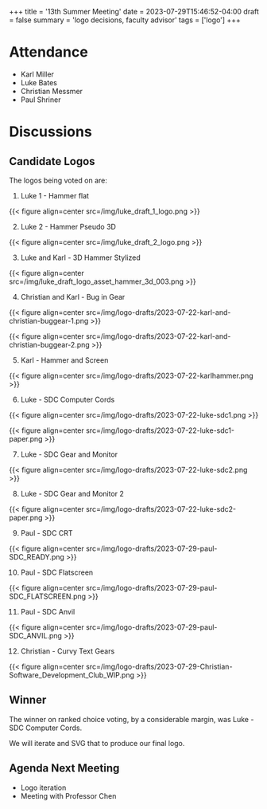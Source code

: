+++
title = '13th Summer Meeting'
date = 2023-07-29T15:46:52-04:00
draft = false
summary = 'logo decisions, faculty advisor'
tags = ['logo']
+++

# Attendance

- Karl Miller
- Luke Bates
- Christian Messmer
- Paul Shriner

# Discussions

## Candidate Logos

The logos being voted on are:

1. Luke 1 - Hammer flat

{{< figure align=center src=/img/luke_draft_1_logo.png >}}

2. Luke 2 - Hammer Pseudo 3D

{{< figure align=center src=/img/luke_draft_2_logo.png >}}

3. Luke and Karl - 3D Hammer Stylized

{{< figure align=center src=/img/luke_draft_logo_asset_hammer_3d_003.png >}}

4. Christian and Karl - Bug in Gear

{{< figure align=center src=/img/logo-drafts/2023-07-22-karl-and-christian-buggear-1.png >}}

{{< figure align=center src=/img/logo-drafts/2023-07-22-karl-and-christian-buggear-2.png >}}

5. Karl - Hammer and Screen

{{< figure align=center src=/img/logo-drafts/2023-07-22-karlhammer.png >}}

6. Luke - SDC Computer Cords

{{< figure align=center src=/img/logo-drafts/2023-07-22-luke-sdc1.png >}}

{{< figure align=center src=/img/logo-drafts/2023-07-22-luke-sdc1-paper.png >}}

7. Luke - SDC Gear and Monitor

{{< figure align=center src=/img/logo-drafts/2023-07-22-luke-sdc2.png >}}

8. Luke - SDC Gear and Monitor 2

{{< figure align=center src=/img/logo-drafts/2023-07-22-luke-sdc2-paper.png >}}

9. Paul - SDC CRT

{{< figure align=center src=/img/logo-drafts/2023-07-29-paul-SDC_READY.png >}}

10. Paul - SDC Flatscreen

{{< figure align=center src=/img/logo-drafts/2023-07-29-paul-SDC_FLATSCREEN.png >}}

11.  Paul - SDC Anvil

{{< figure align=center src=/img/logo-drafts/2023-07-29-paul-SDC_ANVIL.png >}}

12. Christian - Curvy Text Gears

{{< figure align=center src=/img/logo-drafts/2023-07-29-Christian-Software_Development_Club_WIP.png >}}

## Winner

The winner on ranked choice voting, by a considerable margin, was Luke - SDC Computer Cords.

We will iterate and SVG that to produce our final logo.

## Agenda Next Meeting

- Logo iteration
- Meeting with Professor Chen
